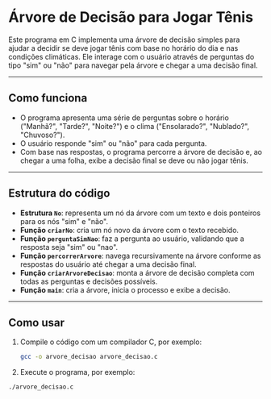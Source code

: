 # Árvore de Decisão para Jogar Tênis

Este programa em C implementa uma árvore de decisão simples para ajudar a decidir se deve jogar tênis com base no horário do dia e nas condições climáticas. Ele interage com o usuário através de perguntas do tipo "sim" ou "não" para navegar pela árvore e chegar a uma decisão final.

---

## Como funciona

- O programa apresenta uma série de perguntas sobre o horário ("Manhã?", "Tarde?", "Noite?") e o clima ("Ensolarado?", "Nublado?", "Chuvoso?").
- O usuário responde "sim" ou "não" para cada pergunta.
- Com base nas respostas, o programa percorre a árvore de decisão e, ao chegar a uma folha, exibe a decisão final se deve ou não jogar tênis.

---

## Estrutura do código

- **Estrutura `No`**: representa um nó da árvore com um texto e dois ponteiros para os nós "sim" e "não".
- **Função `criarNo`**: cria um nó novo da árvore com o texto recebido.
- **Função `perguntaSimNao`**: faz a pergunta ao usuário, validando que a resposta seja "sim" ou "nao".
- **Função `percorrerArvore`**: navega recursivamente na árvore conforme as respostas do usuário até chegar a uma decisão final.
- **Função `criarArvoreDecisao`**: monta a árvore de decisão completa com todas as perguntas e decisões possíveis.
- **Função `main`**: cria a árvore, inicia o processo e exibe a decisão.

---

## Como usar

1. Compile o código com um compilador C, por exemplo:
   ```bash
   gcc -o arvore_decisao arvore_decisao.c

2. Execute o programa, por exemplo:
```bash
./arvore_decisao.c
